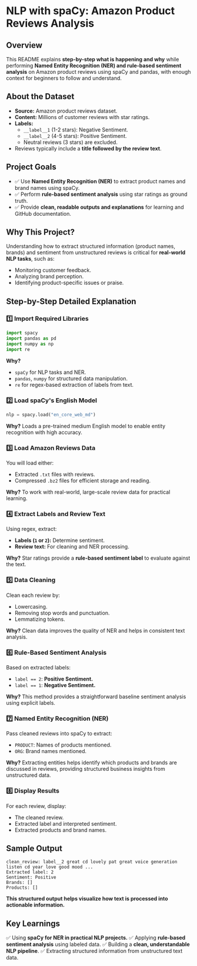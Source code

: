 # NLP with spaCy: Amazon Product Reviews Analysis

## Overview
This README explains **step-by-step what is happening and why** while performing **Named Entity Recognition (NER) and rule-based sentiment analysis** on Amazon product reviews using spaCy and pandas, with enough context for beginners to follow and understand.

## About the Dataset
- **Source:** Amazon product reviews dataset.
- **Content:** Millions of customer reviews with star ratings.
- **Labels:**
  - `__label__1` (1-2 stars): Negative Sentiment.
  - `__label__2` (4-5 stars): Positive Sentiment.
  - Neutral reviews (3 stars) are excluded.
- Reviews typically include a **title followed by the review text**.

## Project Goals
- ✅ Use **Named Entity Recognition (NER)** to extract product names and brand names using spaCy.
- ✅ Perform **rule-based sentiment analysis** using star ratings as ground truth.
- ✅ Provide **clean, readable outputs and explanations** for learning and GitHub documentation.

## Why This Project?
Understanding how to extract structured information (product names, brands) and sentiment from unstructured reviews is critical for **real-world NLP tasks**, such as:
- Monitoring customer feedback.
- Analyzing brand perception.
- Identifying product-specific issues or praise.

## Step-by-Step Detailed Explanation

### 1️⃣ Import Required Libraries
```python
import spacy
import pandas as pd
import numpy as np
import re
```
**Why?**
- `spaCy` for NLP tasks and NER.
- `pandas`, `numpy` for structured data manipulation.
- `re` for regex-based extraction of labels from text.

### 2️⃣ Load spaCy's English Model
```python
nlp = spacy.load("en_core_web_md")
```
**Why?** Loads a pre-trained medium English model to enable entity recognition with high accuracy.

### 3️⃣ Load Amazon Reviews Data
You will load either:
- Extracted `.txt` files with reviews.
- Compressed `.bz2` files for efficient storage and reading.

**Why?** To work with real-world, large-scale review data for practical learning.

### 4️⃣ Extract Labels and Review Text
Using regex, extract:
- **Labels (`1` or `2`):** Determine sentiment.
- **Review text:** For cleaning and NER processing.

**Why?** Star ratings provide a **rule-based sentiment label** to evaluate against the text.

### 5️⃣ Data Cleaning
Clean each review by:
- Lowercasing.
- Removing stop words and punctuation.
- Lemmatizing tokens.

**Why?** Clean data improves the quality of NER and helps in consistent text analysis.

### 6️⃣ Rule-Based Sentiment Analysis
Based on extracted labels:
- `label == 2`: **Positive Sentiment.**
- `label == 1`: **Negative Sentiment.**

**Why?** This method provides a straightforward baseline sentiment analysis using explicit labels.

### 7️⃣ Named Entity Recognition (NER)
Pass cleaned reviews into spaCy to extract:
- `PRODUCT`: Names of products mentioned.
- `ORG`: Brand names mentioned.

**Why?** Extracting entities helps identify which products and brands are discussed in reviews, providing structured business insights from unstructured data.

### 8️⃣ Display Results
For each review, display:
- The cleaned review.
- Extracted label and interpreted sentiment.
- Extracted products and brand names.

## Sample Output
```
clean_review: label__2 great cd lovely pat great voice generation listen cd year love good mood ...
Extracted label: 2
Sentiment: Positive
Brands: []
Products: []
```

**This structured output helps visualize how text is processed into actionable information.**

## Key Learnings
✅ Using **spaCy for NER in practical NLP projects.**
✅ Applying **rule-based sentiment analysis** using labeled data.
✅ Building a **clean, understandable NLP pipeline**.
✅ Extracting structured information from unstructured text data.



